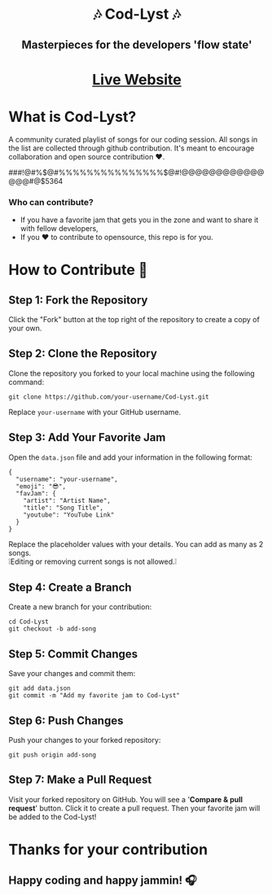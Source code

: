 <div align="center">
  <h1>🎶 Cod-Lyst 🎶</h1>
  <h2 >Masterpieces for the developers 'flow state'</h2>
</div>

<span align="center">
  
  # [Live Website](https://k-o-v-i-d.github.io/Cod-Lyst.github.io/)
</span>



# What is **Cod-Lyst**?

A community curated playlist of songs for our coding session. All songs in the list are collected through github contribution. It's meant to encourage collaboration and open source contribution ❤️.


###!@#%$@#%%%%%%%%%%%%%%%$@#!@@@@@@@@@@@@@@@#@$5364

### Who can contribute?

- If you have a favorite jam that gets you in the zone and want to share it with fellow developers,
- If you ❤️ to contribute to opensource, this repo is for you.

#

# How to Contribute 🤗

## Step 1: Fork the Repository

Click the "Fork" button at the top right of the repository to create a copy of your own.

## Step 2: Clone the Repository

Clone the repository you forked to your local machine using the following command:

```
git clone https://github.com/your-username/Cod-Lyst.git
```

Replace `your-username` with your GitHub username.

## Step 3: Add Your Favorite Jam

Open the `data.json` file and add your information in the following format:

```
{
  "username": "your-username",
  "emoji": "😎",
  "favJam": {
    "artist": "Artist Name",
    "title": "Song Title",
    "youtube": "YouTube Link"
  }
}
```

Replace the placeholder values with your details. You can add as many as 2 songs. </br>
❕Editing or removing current songs is not allowed.❕

## Step 4: Create a Branch

Create a new branch for your contribution:

```
cd Cod-Lyst
git checkout -b add-song
```

## Step 5: Commit Changes

Save your changes and commit them:

```
git add data.json
git commit -m "Add my favorite jam to Cod-Lyst"

```

## Step 6: Push Changes

Push your changes to your forked repository:

```
git push origin add-song
```

## Step 7: Make a Pull Request

Visit your forked repository on GitHub. You will see a '**Compare & pull request**' button. Click it to create a pull request. Then your favorite jam will be added to the Cod-Lyst!

###

# Thanks for your contribution

## Happy coding and happy jammin! 🎧


